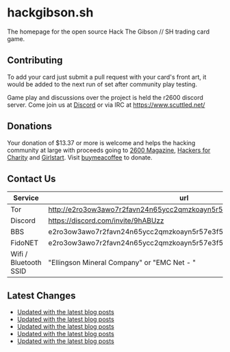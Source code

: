 # hackgibson.sh
The homepage for the open source Hack The Gibson // SH trading card game.


## Contributing

To add your card just submit a pull request with your card's front art, it would be added to the next run of set after community play testing.

Game play and discussions over the project is held the r2600 discord server. Come join us at [Discord](https://discord.com/invite/9hABUzz) or via IRC at https://www.scuttled.net/


## Donations

Your donation of $13.37 or more is welcome and helps the hacking community at large with proceeds going to [2600 Magazine](https://2600.com/), [Hackers for Charity](https://hackersforcharity.org) and [Girlstart](https://girlstart.org).  Visit [buymeacoffee](https://www.buymeacoffee.com/hackgibson.sh) to donate.


## Contact Us

Service | url
-|-
Tor | http://e2ro3ow3awo7r2favn24n65ycc2qmzkoayn5r57e3f56nvjwdcgg32ad.onion
Discord | https://discord.com/invite/9hABUzz
BBS | e2ro3ow3awo7r2favn24n65ycc2qmzkoayn5r57e3f56nvjwdcgg32ad.onion:23
FidoNET | e2ro3ow3awo7r2favn24n65ycc2qmzkoayn5r57e3f56nvjwdcgg32ad.onion:24554
Wifi / Bluetooth SSID | "Ellingson Mineral Company" or "EMC Net - <fidonet address>"

## Latest Changes
<!-- BLOG-POST-LIST:START -->
- [Updated with the latest blog posts](https://github.com/DFW2600/hackgibson.sh/commit/2fdaac8e809b5907fd8a73af89e0b3be39c505c9)
- [Updated with the latest blog posts](https://github.com/DFW2600/hackgibson.sh/commit/28d08ca980e0a2ef0a8ffee6e72e79227eca796f)
- [Updated with the latest blog posts](https://github.com/DFW2600/hackgibson.sh/commit/c7943ddaa328572480aab1f4a87176dc99f9f96f)
- [Updated with the latest blog posts](https://github.com/DFW2600/hackgibson.sh/commit/68b7e5eeccb2946f83393547b3a51f2819eff398)
- [Updated with the latest blog posts](https://github.com/DFW2600/hackgibson.sh/commit/4e1114e811f042c524531e66bfacd263bc5226fb)
<!-- BLOG-POST-LIST:END -->
